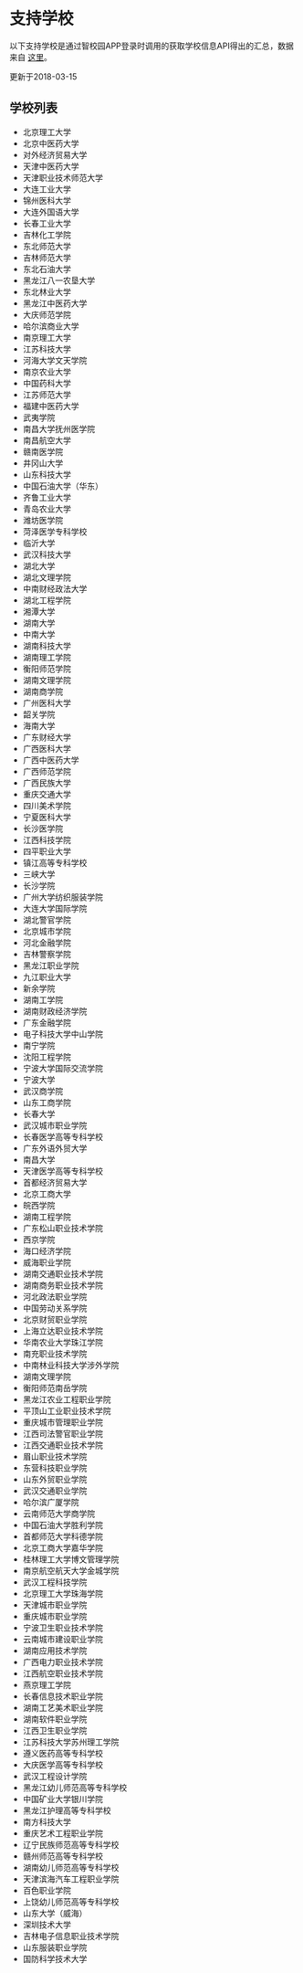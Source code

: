# 支持学校

以下支持学校是通过智校园APP登录时调用的获取学校信息API得出的汇总，数据来自 [这里](http://app.qzdatasoft.com:9876/qzkjapp//phone/provinceData)。

更新于2018-03-15

## 学校列表
- 北京理工大学
- 北京中医药大学
- 对外经济贸易大学
- 天津中医药大学
- 天津职业技术师范大学
- 大连工业大学
- 锦州医科大学
- 大连外国语大学
- 长春工业大学
- 吉林化工学院
- 东北师范大学
- 吉林师范大学
- 东北石油大学
- 黑龙江八一农垦大学
- 东北林业大学
- 黑龙江中医药大学
- 大庆师范学院
- 哈尔滨商业大学
- 南京理工大学
- 江苏科技大学
- 河海大学文天学院
- 南京农业大学
- 中国药科大学
- 江苏师范大学
- 福建中医药大学
- 武夷学院
- 南昌大学抚州医学院
- 南昌航空大学
- 赣南医学院
- 井冈山大学
- 山东科技大学
- 中国石油大学（华东）
- 齐鲁工业大学
- 青岛农业大学
- 潍坊医学院
- 菏泽医学专科学校
- 临沂大学
- 武汉科技大学
- 湖北大学
- 湖北文理学院
- 中南财经政法大学
- 湖北工程学院
- 湘潭大学
- 湖南大学
- 中南大学
- 湖南科技大学
- 湖南理工学院
- 衡阳师范学院
- 湖南文理学院
- 湖南商学院
- 广州医科大学
- 韶关学院
- 海南大学
- 广东财经大学
- 广西医科大学
- 广西中医药大学
- 广西师范学院
- 广西民族大学
- 重庆交通大学
- 四川美术学院
- 宁夏医科大学
- 长沙医学院
- 江西科技学院
- 四平职业大学
- 镇江高等专科学校
- 三峡大学
- 长沙学院
- 广州大学纺织服装学院
- 大连大学国际学院
- 湖北警官学院
- 北京城市学院
- 河北金融学院
- 吉林警察学院
- 黑龙江职业学院
- 九江职业大学
- 新余学院
- 湖南工学院
- 湖南财政经济学院
- 广东金融学院
- 电子科技大学中山学院
- 南宁学院
- 沈阳工程学院
- 宁波大学国际交流学院
- 宁波大学
- 武汉商学院
- 山东工商学院
- 长春大学
- 武汉城市职业学院
- 长春医学高等专科学校
- 广东外语外贸大学
- 南昌大学
- 天津医学高等专科学校
- 首都经济贸易大学
- 北京工商大学
- 皖西学院
- 湖南工程学院
- 广东松山职业技术学院
- 西京学院
- 海口经济学院
- 威海职业学院
- 湖南交通职业技术学院
- 湖南商务职业技术学院
- 河北政法职业学院
- 中国劳动关系学院
- 北京财贸职业学院
- 上海立达职业技术学院
- 华南农业大学珠江学院
- 南充职业技术学院
- 中南林业科技大学涉外学院
- 湖南文理学院
- 衡阳师范南岳学院
- 黑龙江农业工程职业学院
- 平顶山工业职业技术学院
- 重庆城市管理职业学院
- 江西司法警官职业学院
- 江西交通职业技术学院
- 眉山职业技术学院
- 东营科技职业学院
- 山东外贸职业学院
- 武汉交通职业学院
- 哈尔滨广厦学院
- 云南师范大学商学院
- 中国石油大学胜利学院
- 首都师范大学科德学院
- 北京工商大学嘉华学院
- 桂林理工大学博文管理学院
- 南京航空航天大学金城学院
- 武汉工程科技学院
- 北京理工大学珠海学院
- 天津城市职业学院
- 重庆城市职业学院
- 宁波卫生职业技术学院
- 云南城市建设职业学院
- 湖南应用技术学院
- 广西电力职业技术学院
- 江西航空职业技术学院
- 燕京理工学院
- 长春信息技术职业学院
- 湖南工艺美术职业学院
- 湖南软件职业学院
- 江西卫生职业学院
- 江苏科技大学苏州理工学院
- 遵义医药高等专科学校
- 大庆医学高等专科学校
- 武汉工程设计学院
- 黑龙江幼儿师范高等专科学校
- 中国矿业大学银川学院
- 黑龙江护理高等专科学校
- 南方科技大学
- 重庆艺术工程职业学院
- 辽宁民族师范高等专科学校
- 赣州师范高等专科学校
- 湖南幼儿师范高等专科学校
- 天津滨海汽车工程职业学院
- 百色职业学院
- 上饶幼儿师范高等专科学校
- 山东大学（威海）
- 深圳技术大学
- 吉林电子信息职业技术学院
- 山东服装职业学院
- 国防科学技术大学
